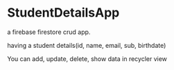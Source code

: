 # StudentDetailsApp
a firebase firestore crud app.

having a student details(id, name, email, sub, birthdate)

You can add, update, delete, show data in recycler view
